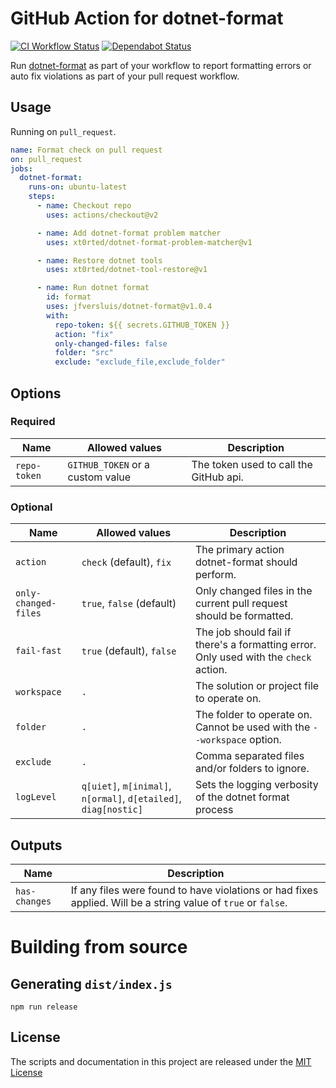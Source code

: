 # GitHub Action for dotnet-format

[![CI Workflow Status](https://github.com/jfversluis/dotnet-format/workflows/CI/badge.svg)](https://github.com/jfversluis/dotnet-format/actions?query=workflow%3ACI)
[![Dependabot Status](https://api.dependabot.com/badges/status?host=github&repo=jfversluis/dotnet-format)](https://dependabot.com)

Run [dotnet-format](https://github.com/dotnet/format) as part of your workflow to report formatting errors or auto fix violations as part of your pull request workflow.

## Usage

Running on `pull_request`.

```yml
name: Format check on pull request
on: pull_request
jobs:
  dotnet-format:
    runs-on: ubuntu-latest
    steps:
      - name: Checkout repo
        uses: actions/checkout@v2

      - name: Add dotnet-format problem matcher
        uses: xt0rted/dotnet-format-problem-matcher@v1

      - name: Restore dotnet tools
        uses: xt0rted/dotnet-tool-restore@v1

      - name: Run dotnet format
        id: format
        uses: jfversluis/dotnet-format@v1.0.4
        with:
          repo-token: ${{ secrets.GITHUB_TOKEN }}
          action: "fix"
          only-changed-files: false
          folder: "src"
          exclude: "exclude_file,exclude_folder"

```

## Options

### Required

Name | Allowed values | Description
-- | -- | --
`repo-token` | `GITHUB_TOKEN` or a custom value | The token used to call the GitHub api.

### Optional

Name | Allowed values | Description
-- | -- | --
`action` | `check` (default), `fix` | The primary action dotnet-format should perform.
`only-changed-files` | `true`, `false` (default) | Only changed files in the current pull request should be formatted.
`fail-fast` | `true` (default), `false` | The job should fail if there's a formatting error. Only used with the `check` action.
`workspace` | `.` | The solution or project file to operate on.
`folder` | `.` | The folder to operate on. Cannot be used with the `--workspace` option.
`exclude` | `.` | Comma separated files and/or folders to ignore.
`logLevel` | `q[uiet]`, `m[inimal]`, `n[ormal]`, `d[etailed]`,  `diag[nostic]` | Sets the logging verbosity of the dotnet format process

## Outputs

Name | Description
-- | --
`has-changes` | If any files were found to have violations or had fixes applied. Will be a string value of `true` or `false`.

# Building from source

## Generating `dist/index.js`
`npm run release`

## License

The scripts and documentation in this project are released under the [MIT License](LICENSE)
